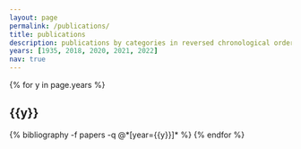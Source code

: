 ```yaml
---
layout: page
permalink: /publications/
title: publications
description: publications by categories in reversed chronological order. generated by jekyll-scholar.
years: [1935, 2018, 2020, 2021, 2022]
nav: true
---
```


<div class="publications">

{% for y in page.years %}
  <h2 class="year">{{y}}</h2>
  {% bibliography -f papers -q @*[year={{y}}]* %}
{% endfor %}

</div>
